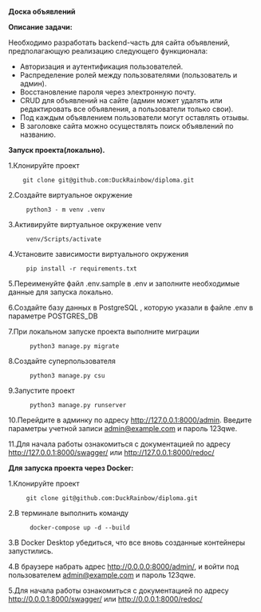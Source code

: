 **Доска объявлений**

**Описание задачи:**

Необходимо разработать backend-часть для сайта объявлений, предполагающую реализацию следующего функционала:

- Авторизация и аутентификация пользователей.
- Распределение ролей между пользователями (пользователь и админ).
- Восстановление пароля через электронную почту.
- CRUD для объявлений на сайте (админ может удалять или редактировать все объявления, а пользователи только свои).
- Под каждым объявлением пользователи могут оставлять отзывы.
- В заголовке сайта можно осуществлять поиск объявлений по названию.

**Запуск проекта(локально).**

1.Клонируйте проект

        git clone git@github.com:DuckRainbow/diploma.git


2.Создайте виртуальное окружение

         python3 - m venv .venv
3.Активируйте виртуальное окружение venv

         venv/Scripts/activate
4.Установите зависимости виртуального окружения

         pip install -r requirements.txt
5.Переименуйте файл .env.sample в .env и заполните необходимые данные для запуска локально.

6.Создайте базу данных в PostgreSQL , которую указали в файле .env в параметре POSTGRES_DB

7.При локальном запуске проекта выполните миграции

          python3 manage.py migrate
8.Создайте суперпользователя

          python3 manage.py csu
9.Запустите проект

          python3 manage.py runserver
10.Перейдите в админку по адресу http://127.0.0.1:8000/admin. Введите параметры учетной записи admin@example.com и пароль 123qwe.

11.Для начала работы ознакомиться с документацией по адресу http://127.0.0.1:8000/swagger/ или http://127.0.0.1:8000/redoc/
        
                                                                                                                                                                                        
                                                                                                                                                                                        
**Для запуска проекта через Docker:**

1.Клонируйте проект

         git clone git@github.com:DuckRainbow/diploma.git
2.В терминале выполнить команду

          docker-compose up -d --build
3.В Docker Desktop убедиться, что все вновь созданные контейнеры запустились.

4.В браузере набрать адрес http://0.0.0.0:8000/admin/, и войти под пользователем admin@example.com и пароль 123qwe.

5.Для начала работы ознакомиться с документацией по адресу http://0.0.0.1:8000/swagger/ или http://0.0.0.1:8000/redoc/
